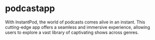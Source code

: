 # podcastapp
With InstantPod, the world of podcasts comes alive in an instant. This cutting-edge app offers a seamless and immersive experience, allowing users to explore a vast library of captivating shows across genres. 
